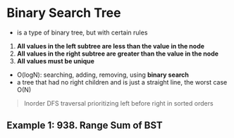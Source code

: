 # Binary Search Tree

- is a type of binary tree, but with certain rules

1. **All values in the left subtree are less than the value in the node**
2. **All values in the right subtree are greater than the value in the node**
3. **All values must be unique**

- O(logN): searching, adding, removing, using **binary search**
- a tree that had no right children and is just a straight line, the worst case O(N)

> Inorder DFS traversal prioritizing left before right in sorted orders

## Example 1: 938. Range Sum of BST

```js

```
